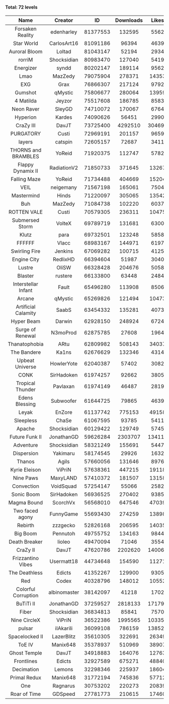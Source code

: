 #### Total: 72 levels

| Name | Creator | ID | Downloads | Likes |
|:---:|:---:|:---:|:---:|:---:|
| Forsaken Reality | edenharley | 81377553 | 132595 | 5562
| Star World | CarlosArt16 | 81091186 | 96394 | 4639
| Auroral Bloom | Loltad | 81043147 | 52194 | 2934
| rorriM | Shocksidian | 80983470 | 127040 | 5419
| Energizer | syndd | 80202147 | 189114 | 9562
| Lmao | MazZedy | 79075904 | 278371 | 14353
| EXG | Grax | 76866307 | 217124 | 9792
| Gumshot | qMystic | 75806677 | 280064 | 13959
| 4 Matilda | Jeyzor | 75517608 | 186785 | 8583
| Neon Raver | SleyGD | 74710072 | 170067 | 6764
| Hyperion | Kardes | 74090626 | 56451 | 2990
| CraZy III | DavJT | 73725400 | 4292510 | 304697
| PURGATORY | Custi | 72969191 | 201157 | 9659
| layers | catspin | 72605157 | 72687 | 3411
| THORNS and BRAMBLES | YoReid | 71920375 | 112747 | 5782
| Flappy Dynamix II | RadiationV2 | 71850733 | 371645 | 13267
| Falling Maze | YoReid | 71734488 | 404669 | 15204
| VEIL | neigemany | 71567198 | 165061 | 7504
| Mastermind | Hinds | 71220097 | 305065 | 13542
| Buh | MazZedy | 71084738 | 102220 | 6037
| ROTTEN VALE | Custi | 70579305 | 236311 | 10475
| Submersed Storm |  VolteX | 69789719 | 131681 | 6300
| Klutz | para | 69732501 | 123248 | 5858
| FFFFFF | Vlacc | 68983167 | 144971 | 6197
| Swirling Fire | Jenkins | 67069282 | 100715 | 4125
| Engine City | RedlixHD | 66394604 | 51987 | 3040
| Lustre | OliSW | 66328428 | 204676 | 5058
| Blaster | rustere | 66133800 | 63448 | 2484
| Interstellar Infant | Fault | 65496280 | 113908 | 8506
| Arcane | qMystic | 65269826 | 121494 | 10473
| Artificial Calamity | SaabS | 63454332 | 135281 | 4073
| Hyper Beam | Darwin | 62928150 | 248924 | 6724
| Surge of Renewal | N3moProd | 62875785 | 27608 | 1964
| Thanatophobia | ARtu | 62809982 | 508143 | 34037
| The Bandere | Ka1ns | 62676629 | 132346 | 4314
| Upbeat Universe | HowlerYote | 62040387 | 57402 | 3082
| CONK | SirHadoken | 61974257 | 92662 | 3805
| Tropical Thunder | Pavlaxan | 61974149 | 46487 | 2819
| Edens Blessing | Subwoofer | 61644725 | 79865 | 4639
| Leyak | EnZore | 61137742 | 775153 | 49158
| Sleepless | ChaSe | 61067595 | 93785 | 5411
| Apache | Shocksidian | 60129422 | 129749 | 5745
| Future Funk II | JonathanGD | 59626284 | 2303707 | 134113
| Adventure | Shocksidian | 58321249 | 155691 | 5447
| Dispersion | Yakimaru | 58174545 | 29926 | 1632
| Thanos | Agils | 57660056 | 131646 | 8976
| Kyrie Eleison | ViPriN | 57638361 | 447215 | 19118
| Nine Paws | MaxyLAND | 57410372 | 181507 | 13158
| Convection | VoidSquad | 57254147 | 55066 | 2582
| Sonic Boom | SirHadoken | 56936525 | 270402 | 9385
| Magma Bound | ScorchVx | 56568010 | 647546 | 47039
| Two faced agony | FunnyGame | 55693430 | 274259 | 13898
| Rebirth | zzzgecko | 52826168 | 206595 | 14035
| Big Boom | Pennutoh | 49755752 | 134163 | 9844
| Death Breaker | lioleo | 49470094 | 71046 | 3554
| CraZy II | DavJT | 47620786 | 2202620 | 140060
| Frizzantino Vibes | Usermatt18 | 44734648 | 154590 | 11271
| The Deathless | Edicts | 41352267 | 129900 | 9305
| Red | Codex | 40328796 | 148012 | 10552
| Colorful Corruption | albinomaster | 38142097 | 41218 | 1702
| BuTiTi II | JonathanGD | 37259527 | 2818133 | 171796
| Fiber | Shocksidian | 36834813 | 85841 | 7570
| Nine CircleX | ViPriN | 36522386 | 1995565 | 103359
| pulsar | iIAkariIi | 36099108 | 786159 | 138520
| Spacelocked II | LazerBlitz | 35610305 | 322691 | 26349
| ToE IV  | Manix648 | 35378937 | 510969 | 38907
| Ghost Temple | DavJT | 34918883 | 164076 | 12763
| Frontlines | Edicts | 32927589 | 675271 | 48840
| Decimation | Lemons | 32298346 | 225937 | 18604
| Primal Redux | Manix648 | 31772194 | 745836 | 57712
| One | Ragnarus | 30753202 | 220273 | 20839
| Roar of Time | GDSpeed | 27781773 | 210615 | 17460
